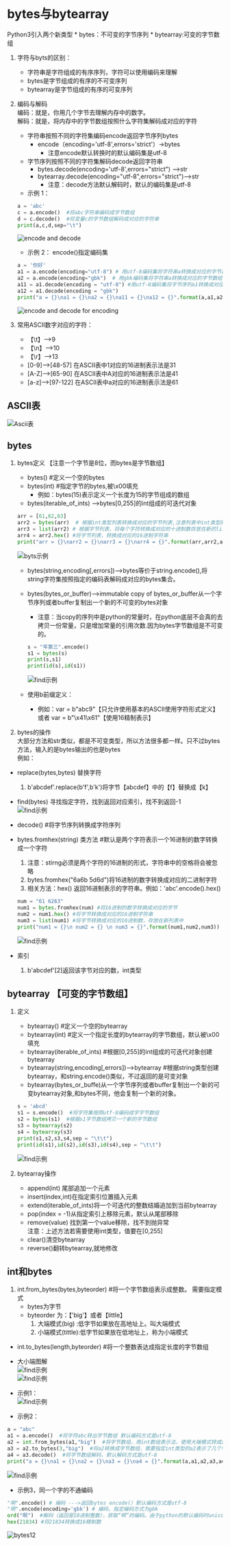 # bytes与bytearray

Python3引入两个新类型
    * bytes：不可变的字节序列
    * bytearray:可变的字节数组

1. 字符与byts的区别：
    * 字符串是字符组成的有序序列，字符可以使用编码来理解
    * bytes是字节组成的有序的不可变序列
    * bytearray是字节组成的有序的可变序列
2. 编码与解码  
    编码：就是，你用几个字节去理解内存中的数字。  
    解码：就是，将内存中的字节数组按照什么字符集解码成对应的字符
    * 字符串按照不同的字符集编码encode返回字节序列bytes  
        * encode（encoding='utf-8',errors='strict'）->bytes
            * 注意encode默认转换时的默认编码集是utf-8
    * 字节序列按照不同的字符集解码decode返回字符串
        * bytes.decode(encoding='utf-8',errors="strict") -->str 
        * bytearray.decode(encoding="utf-8",errors="strict")-->str  
            * 注意：decode方法默认解码时，默认的编码集是utf-8   
    * 示例 1：

    ````python
    a = 'abc'
    c = a.encode()  #将abc字符串编码成字节数组
    d = c.decode()  #将变量c的字节数组解码成对应的字符串
    print(a,c,d,sep="\t")
    ````

    ![encode and decode](https://raw.githubusercontent.com/1263351411/xdd.github.io/master/img/bytes02.jpg)  
    * 示例 2：  encode()指定编码集

    ````python
    a = '你好'
    a1 = a.encode(encoding="utf-8") # 用utf-8编码集将字符串a转换成对应的字节数组
    a2 = a.encode(encoding="gbk")  # 用gbk编码集将字符串a转换成对应的字节数组
    a11 = a1.decode(encoding = "utf-8") #用utf-8编码集将字节序列a1转换成对应的字符（注意编码时和解码时的编码集要保持一致，不然会出现如下a12乱码）
    a12 = a1.decode(encoding = "gbk")
    print("a = {}\na1 = {}\na2 = {}\na11 = {}\na12 = {}".format(a,a1,a2,a11,a12))
    ````

    ![encode and decode for encoding](https://raw.githubusercontent.com/1263351411/xdd.github.io/master/img/bytes05.jpg)   

3. 常用ASCII数字对应的字符：  
    * 【\t】-->9
    * 【\n】-->10  
    * 【\r】-->13  
    * [0-9]-->[48-57]   在ASCII表中1对应的16进制表示法是31  
    * [A-Z]-->[65-90]   在ASCII表中A对应的16进制表示法是41
    * [a-z]-->[97-122]  在ASCII表中a对应的16进制表示法是61

## ASCII表

![Ascii表](https://raw.githubusercontent.com/1263351411/xdd.github.io/master/img/ASCII表.jpg)

## bytes

1. bytes定义  【注意一个字节是8位，而bytes是字节数组】
    * bytes() #定义一个空的bytes
    * bytes(int) #指定字节的bytes,被\x00填充 
        * 例如：bytes(15)表示定义一个长度为15的字节组成的数组
    * bytes(iterable_of_ints) -->bytes[0,255]的int组成的可迭代对象  

    ````python
    arr = [61,62,63]
    arr2 = bytes(arr)  # 根据int类型列表转换成对应的字节列表,注意列表中int类型的值取值范围是【0-255】
    arr3 = list(arr2) # 根据字节列表，将每个字符转换成对应的十进制数存放在新的list列表里面
    arr4 = arr2.hex() #将字节列表，转换成对应的16进制字符串
    print("arr = {}\narr2 = {}\narr3 = {}\narr4 = {}".format(arr,arr2,arr3,arr4))
    ````

    ![byts示例](https://raw.githubusercontent.com/1263351411/xdd.github.io/master/img/bytes03.jpg) 

    * bytes(string,encoding[,errors])-->bytes等价于string.encode(),将string字符集按照指定的编码表解码成对应的bytes集合。
    * bytes(bytes_or_buffer)-->immutable copy of bytes_or_buffer从一个字节序列或者buffer复制出一个新的不可变的bytes对象  
        * 注意：当copy的序列中是python的常量时，在python底层不会真的去拷贝一份常量，只是增加常量的引用次数.因为bytes字节数组是不可变的。  

        ````python
        s = "年第三".encode()
        s1 = bytes(s)
        print(s,s1)
        print(id(s),id(s1))
        ````

        ![find示例](https://raw.githubusercontent.com/1263351411/xdd.github.io/master/img/bytes10.jpg)
    * 使用b前缀定义：
        * 例如：var = b"abc9"【只允许使用基本的ASCII使用字符形式定义】或者 var = b"\x41\x61"【使用16精制表示】
2. bytes的操作  
大部分方法和str类似，都是不可变类型，所以方法很多都一样。只不过bytes方法，输入的是bytes输出的也是bytes  
例如：  

* replace(bytes,bytes) 替换字符
   1. b'abcdef'.replace(b'f',b'k')将字节【abcdef】中的【f】替换成【k】

* find(bytes) 寻找指定字符，找到返回对应索引，找不到返回-1  
    ![find示例](https://raw.githubusercontent.com/1263351411/xdd.github.io/master/img/bytes01.jpg)  
* decode()  #将字节序列转换成字符序列
* bytes.fromhex(string)  类方法 #默认是两个字符表示一个16进制的数字转换成一个字符
    1. 注意：stirng必须是两个字符的16进制的形式，字符串中的空格将会被忽略
    2. bytes.fromhex("6a6b 5d6d")将16进制的数字转换成对应的二进制字符
    3. 相关方法：hex() 返回16进制表示的字符串。例如：'abc'.encode().hex()

    ````python
    num = "61 6263"
    num1 = bytes.fromhex(num) #将16进制的数字转换成对应的字节
    num2 = num1.hex() #将字节转换成对应的16进制字符串
    num3 = list(num1) #将字节转换成对应的10进制数，存放在新列表中
    print("num1 = {}\n num2 = {} \n num3 = {}".format(num1,num2,num3))
    ````  

    ![find示例](https://raw.githubusercontent.com/1263351411/xdd.github.io/master/img/bytes04.jpg)  
* 索引  
    1. b'abcdef'[2]返回该字节对应的数，int类型  

## bytearray 【可变的字节数组】

1. 定义
    * bytearray()  #定义一个空的bytearray
    * bytearray(int)    #定义一个指定长度的bytearray的字节数组，默认被\x00填充
    * bytearray(iterable_of_ints)   #根据[0,255]的int组成的可迭代对象创建bytearray
    * bytearray(string,encoding[,errors])-->bytearray  #根据string类型创建bytearray，和string.encode()类似，不过返回的是可变对象
    * bytearray(bytes_or_buffe)从一个字节序列或者buffer复制出一个新的可变bytearray对象,和bytes不同，他会复制一个新的对象。

    ````python
    s = 'abcd'
    s1 = s.encode()  #将字符集按照utf-8编码成字字节数组
    s2 = bytes(s1)  #根据s1字节数组拷贝一个新的字节数组
    s3 = bytearray(s2)
    s4 = bytearray(s3) 
    print(s1,s2,s3,s4,sep = "\t\t")
    print(id(s1),id(s2),id(s3),id(s4),sep = "\t\t")
    ````  

    ![find示例](https://raw.githubusercontent.com/1263351411/xdd.github.io/master/img/bytes11.jpg)

2. bytearray操作
    * append(int) 尾部追加一个元素
    * insert(index,int)在指定索引位置插入元素
    * extend(iterable_of_ints)将一个可迭代的整数结婚追加到当前bytearray
    * pop(index = -1)从指定索引上移除元素，默认从尾部移除
    * remove(value) 找到第一个value移除，找不到抛异常  
    注意：上述方法若需要使用int类型，值要在[0,255]
    * clear()清空bytearray
    * reverse()翻转bytearray,就地修改

## int和bytes  

1. int.from_bytes(bytes,byteorder) #将一个字节数组表示成整数。 需要指定模式
    * bytes为字节
    * byteorder 为：【'big'】或者【little】
        1. 大端模式(big) :低字节如果放在高地址上。叫大端模式
        2. 小端模式(tittle):低字节如果放在低地址上，称为小端模式

* int.to_bytes(length,byteorder) #将一个整数表达成指定长度的字节数组
* 大小端图解  
![find示例](https://raw.githubusercontent.com/1263351411/xdd.github.io/master/img/bytes06.jpg)  
![find示例](https://raw.githubusercontent.com/1263351411/xdd.github.io/master/img/bytes07.jpg)  

* 示例1：  
![find示例](https://raw.githubusercontent.com/1263351411/xdd.github.io/master/img/bytes08.jpg)  

* 示例2：

````python
a = "abc"
a1 = a.encode()  #将字符abc转出字节数组 默认编码方式是utf-8
a2 = int.from_bytes(a1,"big")  #将字节数组，用int数组表示法，使用大端模式转成int类型
a3 = a2.to_bytes(3,"big")  #将a2转换成字节数组，需要指定int类型的a2表示了几个字节，使用了什么模式
a4 = a3.decode()  #将字节数组解码，默认解码方式是utf-8
print("a = {}\na1 = {}\na2 = {}\na3 = {}\na4 = {}".format(a,a1,a2,a3,a4))
````

![find示例](https://raw.githubusercontent.com/1263351411/xdd.github.io/master/img/bytes09.jpg)

* 示例3，同一个字的不通编码

````python
"啊".encode() # 编码 --->返回bytes encode(）默认编码方式是utf-8
"啊".encode(encoding='gbk') # 编码，指定编码方式为gbk
ord("啊")  #解码（返回是10进制整数），获取“啊”的编码。由于python的默认编码时unicode所有获取的是对应unicode编码表的编码
hex(21834) #将21834转换成16精制数
````

![bytes12](https://raw.githubusercontent.com/1263351411/xdd.github.io/master/img/bytes12.jpg)
